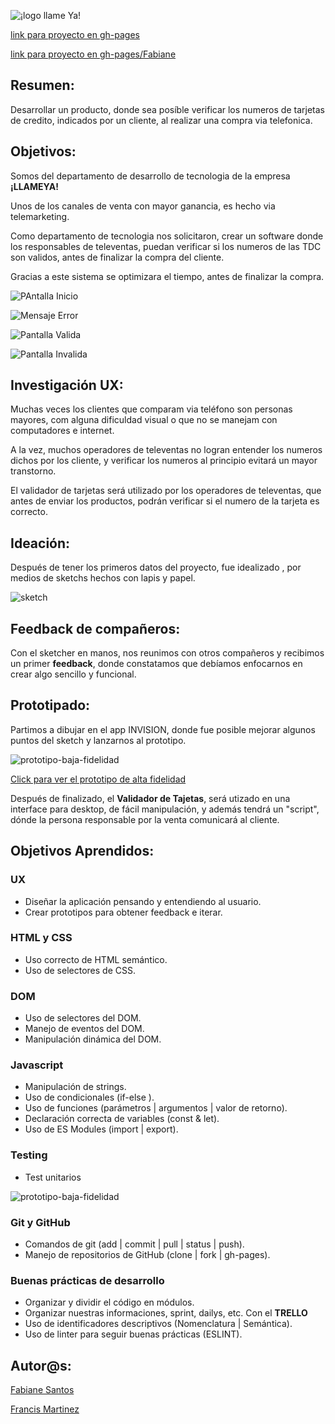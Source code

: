 ![¡logo llame Ya!](./src/img/llameya-logo.png)


[link para proyecto en gh-pages](https://fran2325.github.io/SCL014-card-validation/src/index.html)

[link para proyecto en gh-pages/Fabiane](https://fabianesantos.github.io/SCL014-card-validation/src/index.html)

## Resumen:

Desarrollar un producto, donde sea posíble verificar los numeros de tarjetas de credito, indicados por un cliente, al realizar una compra via telefonica.

## Objetivos:

Somos del departamento de desarrollo de tecnologia de la empresa **¡LLAMEYA!**

Unos de los canales de venta con mayor ganancia, es hecho via telemarketing.

Como departamento de tecnologia nos solicitaron, crear un software donde los responsables de televentas, puedan verificar si los numeros de las TDC son validos, antes de finalizar la compra del cliente.

Gracias a este sistema se optimizara el tiempo, antes de finalizar la compra.

![PAntalla Inicio](./src/img/pantalla-inicio.png)

![Mensaje Error](./src/img/mensage-error.png)

![Pantalla Valida](./src/img/valida.png)

![Pantalla Invalida](./src/img/invalida.png)

## Investigación UX:

Muchas veces los clientes que comparam via teléfono son personas mayores, com alguna dificuldad visual o que no se manejam con computadores e internet.

A la vez, muchos operadores de televentas no logran entender los numeros dichos por los cliente, y verificar los numeros al principio evitará un mayor transtorno.

El validador de tarjetas será utilizado por los operadores de televentas, que antes de enviar los productos, podrán verificar si el numero de la tarjeta es correcto.

## Ideación:

Después de tener los primeros datos del proyecto, fue idealizado , por medios de sketchs hechos con lapis y papel.

![sketch](./src/img/sketch-Fabiane.png)

## Feedback de compañeros:

Con el sketcher en manos, nos reunimos con otros compañeros y recibimos un primer **feedback**, donde constatamos que debíamos enfocarnos en crear algo sencillo y funcional.

## Prototipado:

Partimos a dibujar en el app INVISION, donde fue posible mejorar algunos puntos del sketch y lanzarnos al prototipo.

![prototipo-baja-fidelidad](./src/img/prototipo-baja-fidelidad.png)


[Click para ver el prototipo de alta fidelidad ](https://fabiane291316.invisionapp.com/public/share/QS17P0XYWY#screens/478820722)

Después de finalizado, el **Validador de Tajetas**, será utizado en una interface para desktop, de fácil manipulación, y además tendrá un "script", dónde la persona responsable por la venta comunicará al cliente.

## Objetivos Aprendidos:

### UX

- Diseñar la aplicación pensando y entendiendo al usuario.
- Crear prototipos para obtener feedback e iterar.

### HTML y CSS

- Uso correcto de HTML semántico.
- Uso de selectores de CSS.

### DOM

- Uso de selectores del DOM.
- Manejo de eventos del DOM.
- Manipulación dinámica del DOM.

### Javascript

- Manipulación de strings.
- Uso de condicionales (if-else ).
- Uso de funciones (parámetros | argumentos | valor de retorno).
- Declaración correcta de variables (const & let).
- Uso de ES Modules (import | export).

### Testing

- Test unitarios


![prototipo-baja-fidelidad](./src/img/testes-unitarios.png)

### Git y GitHub

- Comandos de git (add | commit | pull | status | push).
- Manejo de repositorios de GitHub (clone | fork | gh-pages).

### Buenas prácticas de desarrollo

- Organizar y dividir el código en módulos.
- Organizar nuestras informaciones, sprint, dailys, etc. Con el **TRELLO**
- Uso de identificadores descriptivos (Nomenclatura | Semántica).
- Uso de linter para seguir buenas prácticas (ESLINT).


## Autor@s:

  [Fabiane Santos](https://github.com/FabianeSantos?tab=repositories)
  
  
  [Francis Martinez](https://github.com/Fran2325)